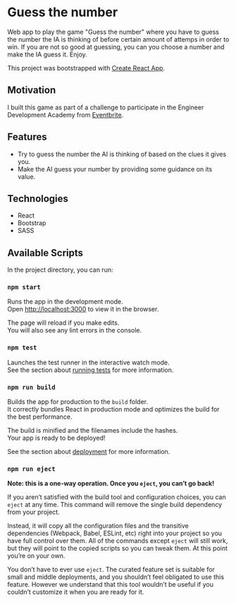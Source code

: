 # Guess the number

Web app to play the game "Guess the number" where you have to guess the number the IA is thinking of before certain amount of attemps in order to win. If you are not so good at guessing, you can you choose a number and make the IA guess it. Enjoy.

This project was bootstrapped with [Create React App](https://github.com/facebookincubator/create-react-app).

## Motivation
I built this game as part of a challenge to participate in the Engineer Development Academy from [Eventbrite](https://www.eventbrite.com/).

## Features

- Try to guess the number the AI is thinking of based on the clues it gives you.
- Make the AI guess your number by providing some guidance on its value.

## Technologies

- React
- Bootstrap
- SASS

## Available Scripts

In the project directory, you can run:

### `npm start`

Runs the app in the development mode.<br>
Open [http://localhost:3000](http://localhost:3000) to view it in the browser.

The page will reload if you make edits.<br>
You will also see any lint errors in the console.

### `npm test`

Launches the test runner in the interactive watch mode.<br>
See the section about [running tests](#running-tests) for more information.

### `npm run build`

Builds the app for production to the `build` folder.<br>
It correctly bundles React in production mode and optimizes the build for the best performance.

The build is minified and the filenames include the hashes.<br>
Your app is ready to be deployed!

See the section about [deployment](#deployment) for more information.

### `npm run eject`

**Note: this is a one-way operation. Once you `eject`, you can’t go back!**

If you aren’t satisfied with the build tool and configuration choices, you can `eject` at any time. This command will remove the single build dependency from your project.

Instead, it will copy all the configuration files and the transitive dependencies (Webpack, Babel, ESLint, etc) right into your project so you have full control over them. All of the commands except `eject` will still work, but they will point to the copied scripts so you can tweak them. At this point you’re on your own.

You don’t have to ever use `eject`. The curated feature set is suitable for small and middle deployments, and you shouldn’t feel obligated to use this feature. However we understand that this tool wouldn’t be useful if you couldn’t customize it when you are ready for it.
